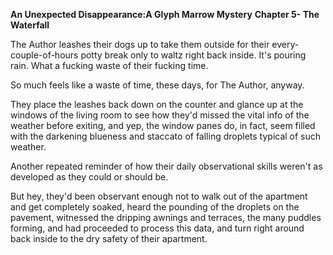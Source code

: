 **An Unexpected Disappearance:A Glyph Marrow Mystery** **Chapter 5- The Waterfall**

The Author leashes their dogs up to take them outside for their every-couple-of-hours potty break only to waltz right back inside. It's pouring rain. What a fucking waste of their fucking time.

So much feels like a waste of time, these days, for The Author, anyway.

They place the leashes back down on the counter and glance up at the windows of the living room to see how they'd missed the vital info of the weather before exiting, and yep, the window panes do, in fact, seem filled with the darkening blueness and staccato of falling droplets typical of such weather.

Another repeated reminder of how their daily observational skills weren't as developed as they could or should be.

But hey, they'd been observant enough not to walk out of the apartment and get completely soaked, heard the pounding of the droplets on the pavement, witnessed the dripping awnings and terraces, the many puddles forming, and had proceeded to process this data, and turn right around back inside to the dry safety of their apartment.